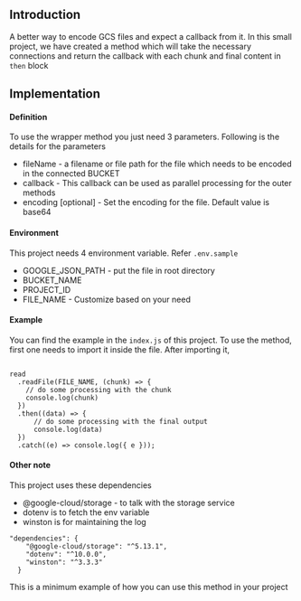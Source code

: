 ## Introduction
A better way to encode GCS files and expect a callback from it. In this small project, we have created a method which will take the necessary connections and return the callback with each chunk and final content in `then` block

## Implementation

#### Definition
To use the wrapper method you just need 3 parameters. Following is the details for the parameters
- fileName - a filename or file path for the file which needs to be encoded in the connected BUCKET
- callback - This callback can be used as parallel processing for the outer methods
- encoding [optional] - Set the encoding for the file. Default value is base64

#### Environment
This project needs 4 environment variable. Refer `.env.sample`
- GOOGLE_JSON_PATH - put the file in root directory
- BUCKET_NAME
- PROJECT_ID
- FILE_NAME - Customize based on your need

#### Example
You can find the example in the `index.js` of this project. To use the method, first one needs to import it inside the file. 
After importing it,
```

read
  .readFile(FILE_NAME, (chunk) => {
    // do some processing with the chunk
    console.log(chunk)
  })
  .then((data) => {
      // do some processing with the final output
      console.log(data)
  })
  .catch((e) => console.log({ e }));

```

#### Other note
This project uses these dependencies
- @google-cloud/storage - to talk with the storage service
- dotenv is to fetch the env variable
- winston is for maintaining the log
```
"dependencies": {
    "@google-cloud/storage": "^5.13.1",
    "dotenv": "^10.0.0",
    "winston": "^3.3.3"
  }
```

This is a minimum example of how you can use this method in your project